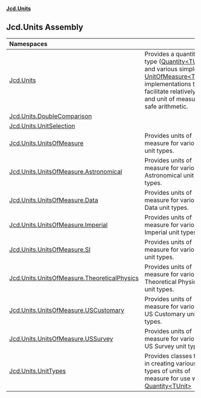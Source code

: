 #### [Jcd.Units](index 'index')

## Jcd.Units Assembly

| Namespaces | |
| :--- | :--- |
| [Jcd.Units](Jcd.Units 'Jcd.Units') | Provides a quantity type ([Quantity&lt;TUnit&gt;](Quantity_TUnit_ 'Jcd.Units.Quantity<TUnit>')) and various simple [UnitOfMeasure&lt;TUnit&gt;](UnitOfMeasure_TUnit_ 'Jcd.Units.UnitOfMeasure<TUnit>') implementations to facilitate relatively type and unit of measure safe arithmetic. |
| [Jcd.Units.DoubleComparison](Jcd.Units.DoubleComparison 'Jcd.Units.DoubleComparison') | |
| [Jcd.Units.UnitSelection](Jcd.Units.UnitSelection 'Jcd.Units.UnitSelection') | |
| [Jcd.Units.UnitsOfMeasure](Jcd.Units.UnitsOfMeasure 'Jcd.Units.UnitsOfMeasure') | Provides units of measure for various unit types. |
| [Jcd.Units.UnitsOfMeasure.Astronomical](Jcd.Units.UnitsOfMeasure.Astronomical 'Jcd.Units.UnitsOfMeasure.Astronomical') | Provides units of measure for various Astronomical unit types. |
| [Jcd.Units.UnitsOfMeasure.Data](Jcd.Units.UnitsOfMeasure.Data 'Jcd.Units.UnitsOfMeasure.Data') | Provides units of measure for various Data unit types. |
| [Jcd.Units.UnitsOfMeasure.Imperial](Jcd.Units.UnitsOfMeasure.Imperial 'Jcd.Units.UnitsOfMeasure.Imperial') | Provides units of measure for various Imperial unit types. |
| [Jcd.Units.UnitsOfMeasure.SI](Jcd.Units.UnitsOfMeasure.SI 'Jcd.Units.UnitsOfMeasure.SI') | Provides units of measure for various SI unit types. |
| [Jcd.Units.UnitsOfMeasure.TheoreticalPhysics](Jcd.Units.UnitsOfMeasure.TheoreticalPhysics 'Jcd.Units.UnitsOfMeasure.TheoreticalPhysics') | Provides units of measure for various Theoretical Physics unit types. |
| [Jcd.Units.UnitsOfMeasure.USCustomary](Jcd.Units.UnitsOfMeasure.USCustomary 'Jcd.Units.UnitsOfMeasure.USCustomary') | Provides units of measure for various US Customary unit types. |
| [Jcd.Units.UnitsOfMeasure.USSurvey](Jcd.Units.UnitsOfMeasure.USSurvey 'Jcd.Units.UnitsOfMeasure.USSurvey') | Provides units of measure for various US Survey unit types. |
| [Jcd.Units.UnitTypes](Jcd.Units.UnitTypes 'Jcd.Units.UnitTypes') | Provides classes to aid in creating various types of units of measure for use with [Quantity&lt;TUnit&gt;](Quantity_TUnit_ 'Jcd.Units.Quantity<TUnit>') |
